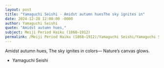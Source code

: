 ```yaml
---
layout: post
title: "Yamaguchi Seishi - Amidst autumn huesThe sky ignites in"
date: 2024-12-28 12:00:00 -0000
author: Yamaguchi Seishi
quote: "Amidst autumn hues,"
subject: Meiji Period Haiku (1868–1912)
permalink: /Meiji Period Haiku (1868–1912)/Yamaguchi Seishi/Yamaguchi Seishi - Amidst autumn huesThe sky ignites in
---
```


Amidst autumn hues,
The sky ignites in colors—
Nature’s canvas glows.

- Yamaguchi Seishi
